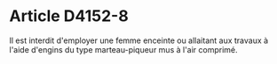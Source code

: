 # Article D4152-8

  
Il est interdit d'employer une femme enceinte ou allaitant aux travaux à l'aide d'engins du type marteau-piqueur mus à l'air comprimé.
